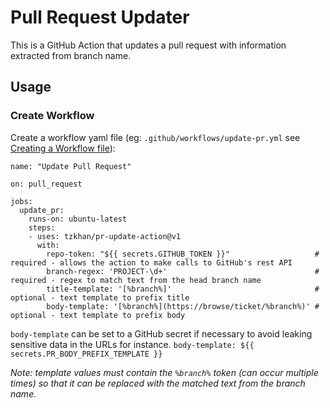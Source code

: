 # Pull Request Updater

This is a GitHub Action that updates a pull request with information extracted from branch name.

## Usage

### Create Workflow

Create a workflow yaml file (eg: `.github/workflows/update-pr.yml` see [Creating a Workflow file](https://help.github.com/en/articles/configuring-a-workflow#creating-a-workflow-file)):

```
name: "Update Pull Request"

on: pull_request

jobs:
  update_pr:
    runs-on: ubuntu-latest
    steps:
    - uses: tzkhan/pr-update-action@v1
      with:
        repo-token: "${{ secrets.GITHUB_TOKEN }}"                   # required - allows the action to make calls to GitHub's rest API
        branch-regex: 'PROJECT-\d+'                                 # required - regex to match text from the head branch name
        title-template: '[%branch%]'                                # optional - text template to prefix title
        body-template: '[%branch%](https://browse/ticket/%branch%)' # optional - text template to prefix body
```

`body-template` can be set to a GitHub secret if necessary to avoid leaking sensitive data in the URLs for instance. `body-template: ${{ secrets.PR_BODY_PREFIX_TEMPLATE }}`

_Note: template values must contain the `%branch%` token (can occur multiple times) so that it can be replaced with the matched text from the branch name._